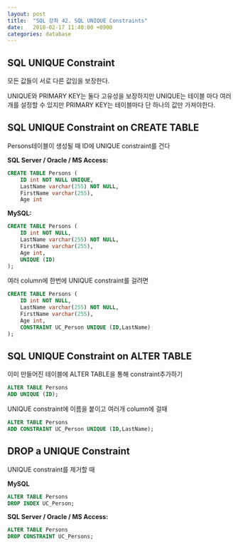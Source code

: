 ```yaml
---
layout: post
title:  "SQL 강좌 42. SQL UNIQUE Constraints"
date:   2018-02-17 11:40:00 +0900
categories: database
---
```


## SQL UNIQUE Constraint

모든 값들이 서로 다른 값임을 보장한다.

UNIQUE와 PRIMARY KEY는 둘다 고유성을 보장하지만 UNIQUE는 테이블 마다 여러개를 설정할 수 있지만 PRIMARY KEY는 테이블마다 단 하나의 값만 가져야한다.

## SQL UNIQUE Constraint on CREATE TABLE

Persons테이블이 생성될 때 ID에 UNIQUE constraint를 건다

**SQL Server / Oracle / MS Access:**

```sql
CREATE TABLE Persons (
	ID int NOT NULL UNIQUE,
	LastName varchar(255) NOT NULL,
	FirstName varchar(255),
	Age int
```

**MySQL:**

```sql
CREATE TABLE Persons (
    ID int NOT NULL,
    LastName varchar(255) NOT NULL,
    FirstName varchar(255),
    Age int,
    UNIQUE (ID)
);
```

여러 column에 한번에 UNIQUE constraint를 걸려면

```sql
CREATE TABLE Persons (
    ID int NOT NULL,
    LastName varchar(255) NOT NULL,
    FirstName varchar(255),
    Age int,
    CONSTRAINT UC_Person UNIQUE (ID,LastName)
);
```

## SQL UNIQUE Constraint on ALTER TABLE

이미 만들어진 테이블에 ALTER TABLE을 통해 constraint추가하기

```sql
ALTER TABLE Persons
ADD UNIQUE (ID);
```

UNIQUE constraint에 이름을 붙이고 여러개 column에 걸때

```sql
ALTER TABLE Persons
ADD CONSTRAINT UC_Person UNIQUE (ID,LastName);
```

## DROP a UNIQUE Constraint

UNIQUE constraint를 제거할 때

**MySQL**

```sql
ALTER TABLE Persons
DROP INDEX UC_Person;
```

**SQL Server / Oracle / MS Access:**

```sql
ALTER TABLE Persons
DROP CONSTRAINT UC_Persons;
```
